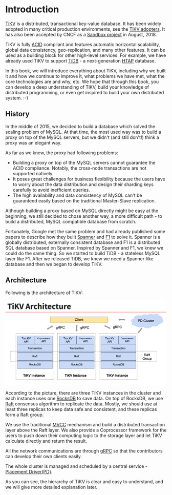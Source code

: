 # Introduction

[TiKV](https://github.com/tikv/tikv) is a distributed, transactional key-value database. It has been widely adopted in many critical production environments, see the [TiKV adopters](https://github.com/tikv/tikv/blob/master/docs/adopters.md). It has also been accepted by CNCF as a [Sandbox project](https://www.cncf.io/blog/2018/08/28/cncf-to-host-tikv-in-the-sandbox/) in August, 2018.

TiKV is fully [ACID](https://en.wikipedia.org/wiki/ACID_(computer_science)) compliant and features automatic horizontal scalability, global data consistency, geo-replication, and many other features. It can be used as a building block for other high-level services. For example, we have already used TiKV to support [TiDB](https://github.com/pingcap/tidb) - a next-generation [HTAP](https://en.wikipedia.org/wiki/Hybrid_transactional/analytical_processing_(HTAP)) database.

In this book, we will introduce everything about TiKV, including why we built it and how we continue to improve it, what problems we have met, what the core technologies are and why, etc. We hope that through this book, you can develop a deep understanding of TiKV, build your knowledge of distributed programming, or even get inspired to build your own distributed system. :-)

## History

In the middle of 2015, we decided to build a database which solved the scaling problem of MySQL. At that time, the most used way was to build a proxy on top of the MySQL servers, but we didn't (and still don't!) think a proxy was an elegant way.

As far as we knew, the proxy had following problems:

+ Building a proxy on top of the MySQL servers cannot guarantee the ACID compliance. Notably, the cross-node transactions are not supported natively.
+ It poses great challenges for business flexibility because the users have to worry about the data distribution and design their sharding keys carefully to avoid inefficient queries.
+ The high availability and data consistency of MySQL can't be guaranteed easily based on the traditional Master-Slave replication.

Although building a proxy based on MySQL directly might be easy at the beginning, we still decided to chose another way, a more difficult path - to build a distributed, MySQL compatible database from scratch.

Fortunately, Google met the same problem and had already published some papers to describe how they built [Spanner](http://static.googleusercontent.com/media/research.google.com/en//archive/spanner-osdi2012.pdf) and [F1](https://storage.googleapis.com/pub-tools-public-publication-data/pdf/41344.pdf) to solve it. Spanner is a globally distributed, externally consistent database and F1 is a distributed SQL database based on Spanner. Inspired by Spanner and F1, we knew we could do the same thing. So we started to build TiDB - a stateless MySQL layer like F1. After we released TiDB, we knew we need a Spanner-like database and then we began to develop TiKV.

## Architecture

Following is the architecture of TiKV:

![Architecture](./architecture.png)

According to the picture, there are three TiKV instances in the cluster and each instance uses one [RocksDB](https://github.com/facebook/rocksdb) to save data. On top of RocksDB, we use [Raft](https://raft.github.io/) consensus algorithm to replicate the data. Mostly, we should use at least three replicas to keep data safe and consistent, and these replicas form a Raft group.

We use the traditional [MVCC](https://en.wikipedia.org/wiki/Multiversion_concurrency_control) mechanism and build a distributed transaction layer above the Raft layer. We also provide a Coprocessor framework for the users to push down their computing logic to the storage layer and let TiKV calculate directly and return the result.

All the network communications are through [gRPC](https://grpc.io/) so that the contributors can develop their own clients easily.

The whole cluster is managed and scheduled by a central service - [Placement Driver(PD)](https://github.com/pingcap/pd).

As you can see, the hierarchy of TiKV is clear and easy to understand, and we will give more detailed explanation later.
